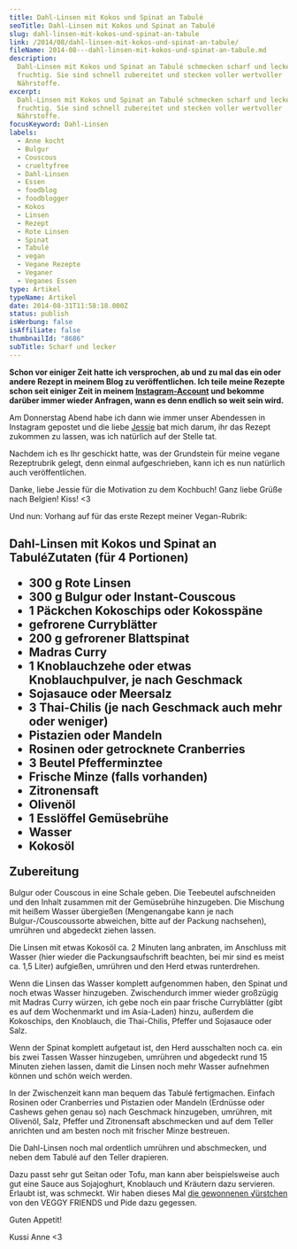 ```yaml
---
title: Dahl-Linsen mit Kokos und Spinat an Tabulé
seoTitle: Dahl-Linsen mit Kokos und Spinat an Tabulé
slug: dahl-linsen-mit-kokos-und-spinat-an-tabule
link: /2014/08/dahl-linsen-mit-kokos-und-spinat-an-tabule/
fileName: 2014-08---dahl-linsen-mit-kokos-und-spinat-an-tabule.md
description:
  Dahl-Linsen mit Kokos und Spinat an Tabulé schmecken scharf und lecker
  fruchtig. Sie sind schnell zubereitet und stecken voller wertvoller
  Nährstoffe.
excerpt:
  Dahl-Linsen mit Kokos und Spinat an Tabulé schmecken scharf und lecker
  fruchtig. Sie sind schnell zubereitet und stecken voller wertvoller
  Nährstoffe.
focusKeyword: Dahl-Linsen
labels:
  - Anne kocht
  - Bulgur
  - Couscous
  - crueltyfree
  - Dahl-Linsen
  - Essen
  - foodblog
  - foodblogger
  - Kokos
  - Linsen
  - Rezept
  - Rote Linsen
  - Spinat
  - Tabulé
  - vegan
  - Vegane Rezepte
  - Veganer
  - Veganes Essen
type: Artikel
typeName: Artikel
date: 2014-08-31T11:58:18.000Z
status: publish
isWerbung: false
isAffiliate: false
thumbnailId: "8686"
subTitle: Scharf und lecker
---
```


<strong>Schon vor einiger Zeit hatte ich versprochen, ab und zu mal das ein oder
andere Rezept in meinem Blog zu veröffentlichen. Ich teile meine Rezepte schon
seit einiger Zeit in meinem [Instagram-Account](http://instagram.com/anne_reko)
und bekomme darüber immer wieder Anfragen, wann es denn endlich so weit sein
wird.</strong>

Am Donnerstag Abend habe ich dann wie immer unser Abendessen in Instagram
gepostet und die liebe [Jessie](http://instagram.com/jessicalux?modal=true) bat
mich darum, ihr das Rezept zukommen zu lassen, was ich natürlich auf der Stelle
tat.

Nachdem ich es Ihr geschickt hatte, was der Grundstein für meine vegane
Rezeptrubrik gelegt, denn einmal aufgeschrieben, kann ich es nun natürlich auch
veröffentlichen.

Danke, liebe Jessie für die Motivation zu dem Kochbuch! Ganz liebe Grüße nach
Belgien! Kiss! &lt;3

Und nun: Vorhang auf für das erste Rezept meiner Vegan-Rubrik:

## Dahl-Linsen mit Kokos und Spinat an Tabulé<strong>Zutaten (für 4 Portionen)</strong><ul><li>300 g Rote Linsen</li><li>300 g Bulgur oder Instant-Couscous</li><li>1 Päckchen Kokoschips oder Kokosspäne</li><li>gefrorene Curryblätter</li><li>200 g gefrorener Blattspinat</li><li>Madras Curry</li><li>1 Knoblauchzehe oder etwas Knoblauchpulver, je nach Geschmack</li><li>Sojasauce oder Meersalz</li><li>3 Thai-Chilis (je nach Geschmack auch mehr oder weniger)</li><li>Pistazien oder Mandeln</li><li>Rosinen oder getrocknete Cranberries</li><li>3 Beutel Pfefferminztee</li><li>Frische Minze (falls vorhanden)</li><li>Zitronensaft</li><li>Olivenöl</li><li>1 Esslöffel Gemüsebrühe</li><li>Wasser</li><li>Kokosöl</li></ul><strong>Zubereitung</strong>

Bulgur oder Couscous in eine Schale geben. Die Teebeutel aufschneiden und den
Inhalt zusammen mit der Gemüsebrühe hinzugeben. Die Mischung mit heißem Wasser
übergießen (Mengenangabe kann je nach Bulgur-/Couscoussorte abweichen, bitte auf
der Packung nachsehen), umrühren und abgedeckt ziehen lassen.

Die Linsen mit etwas Kokosöl ca. 2 Minuten lang anbraten, im Anschluss mit
Wasser (hier wieder die Packungsaufschrift beachten, bei mir sind es meist ca.
1,5 Liter) aufgießen, umrühren und den Herd etwas runterdrehen.

Wenn die Linsen das Wasser komplett aufgenommen haben, den Spinat und noch etwas
Wasser hinzugeben. Zwischendurch immer wieder großzügig mit Madras Curry würzen,
ich gebe noch ein paar frische Curryblätter (gibt es auf dem Wochenmarkt und im
Asia-Laden) hinzu, außerdem die Kokoschips, den Knoblauch, die Thai-Chilis,
Pfeffer und Sojasauce oder Salz.

Wenn der Spinat komplett aufgetaut ist, den Herd ausschalten noch ca. ein bis
zwei Tassen Wasser hinzugeben, umrühren und abgedeckt rund 15 Minuten ziehen
lassen, damit die Linsen noch mehr Wasser aufnehmen können und schön weich
werden.

In der Zwischenzeit kann man bequem das Tabulé fertigmachen. Einfach Rosinen
oder Cranberries und Pistazien oder Mandeln (Erdnüsse oder Cashews gehen genau
so) nach Geschmack hinzugeben, umrühren, mit Olivenöl, Salz, Pfeffer und
Zitronensaft abschmecken und auf dem Teller anrichten und am besten noch mit
frischer Minze bestreuen.

Die Dahl-Linsen noch mal ordentlich umrühren und abschmecken, und neben dem
Tabulé auf den Teller drapieren.

Dazu passt sehr gut Seitan oder Tofu, man kann aber beispielsweise auch gut eine
Sauce aus Sojajoghurt, Knoblauch und Kräutern dazu servieren. Erlaubt ist, was
schmeckt. Wir haben dieses Mal
[die gewonnenen √ürstchen](//2014/08/27/der-wichtigste-grund-fur-meine-vegane-ernahrungsweise/)
von den VEGGY FRIENDS und Pide dazu gegessen.

Guten Appetit!

Kussi Anne &lt;3

&nbsp;

&nbsp;

&nbsp;
